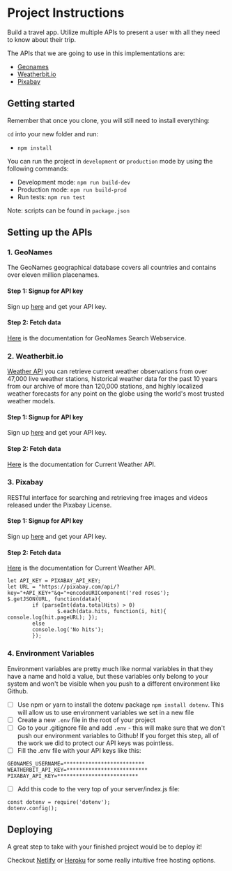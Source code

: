 # Project Instructions

Build a travel app. Utilize multiple APIs to present a user with all they need to know about their trip.

The APIs that we are going to use in this implementations are:
* [Geonames](http://www.geonames.org/export/web-services.html) 
* [Weatherbit.io](https://www.weatherbit.io/api)
* [Pixabay](https://pixabay.com/api/docs/)

## Getting started

Remember that once you clone, you will still need to install everything:

`cd` into your new folder and run:
- `npm install`

You can run the project in `development` or `production` mode by using the following commands:

- Development mode: `npm run build-dev`
- Production mode: `npm run build-prod`
- Run tests: `npm run test`

Note: scripts can be found in `package.json`

## Setting up the APIs

### 1. GeoNames
The GeoNames geographical database covers all countries and contains over eleven million placenames.

#### Step 1: Signup for API key
Sign up [here](https://www.geonames.org/login) and get your API key.

#### Step 2: Fetch data
[Here](http://www.geonames.org/export/geonames-search.html) is the documentation for GeoNames Search Webservice.

### 2. Weatherbit.io
[Weather API](https://www.weatherbit.io/) you can retrieve current weather observations from over 47,000 live weather stations, historical weather data for the past 10 years from our archive of more than 120,000 stations, and highly localized weather forecasts for any point on the globe using the world's most trusted weather models.

#### Step 1: Signup for API key
Sign up [here](https://www.weatherbit.io/account/create) and get your API key.

#### Step 2: Fetch data
[Here](https://www.weatherbit.io/api/weather-current) is the documentation for Current Weather API.

### 3. Pixabay
RESTful interface for searching and retrieving free images and videos released under the Pixabay License.

#### Step 1: Signup for API key
Sign up [here](https://pixabay.com/) and get your API key.

#### Step 2: Fetch data
[Here]() is the documentation for Current Weather API.

```
let API_KEY = PIXABAY_API_KEY;
let URL = "https://pixabay.com/api/?key="+API_KEY+"&q="+encodeURIComponent('red roses');
$.getJSON(URL, function(data){
        if (parseInt(data.totalHits) > 0)
                $.each(data.hits, function(i, hit){ console.log(hit.pageURL); });
        else
        console.log('No hits');
        });
```

### 4. Environment Variables
Environment variables are pretty much like normal variables in that they have a name and hold a value, but these variables only belong to your system and won't be visible when you push to a different environment like Github.
- [ ] Use npm or yarn to install the dotenv package ```npm install dotenv```. This will allow us to use environment variables we set in a new file
- [ ] Create a new ```.env``` file in the root of your project
- [ ] Go to your .gitignore file and add ```.env``` - this will make sure that we don't push our environment variables to Github! If you forget this step, all of the work we did to protect our API keys was pointless.
- [ ] Fill the .env file with your API keys like this:
```
GEONAMES_USERNAME=**************************
WEATHERBIT_API_KEY=**************************
PIXABAY_API_KEY=**************************
```
- [ ] Add this code to the very top of your server/index.js file:
```
const dotenv = require('dotenv');
dotenv.config();
```

## Deploying

A great step to take with your finished project would be to deploy it! 

Checkout [Netlify](https://www.netlify.com/) or [Heroku](https://www.heroku.com/) for some really intuitive free hosting options.

